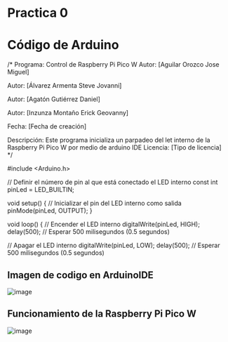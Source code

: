 # Practica 0
# Código de Arduino
/*
  Programa: Control de Raspberry Pi Pico W
  Autor: [Aguilar Orozco Jose Miguel]
  
Autor: [Álvarez Armenta Steve Jovanni]

Autor: [Agatón Gutiérrez Daniel]

Autor: [Inzunza Montaño Erick Geovanny]

  Fecha: [Fecha de creación]

  Descripción:
  Este programa inicializa un parpadeo del let interno de la Raspberry Pi Pico W por medio de arduino IDE
  Licencia: [Tipo de licencia]
*/

#include <Arduino.h>

// Definir el número de pin al que está conectado el LED interno
const int pinLed = LED_BUILTIN;

void setup() {
  // Inicializar el pin del LED interno como salida
  pinMode(pinLed, OUTPUT);
}

void loop() {
  // Encender el LED interno
  digitalWrite(pinLed, HIGH);
  delay(500); // Esperar 500 milisegundos (0.5 segundos)

  // Apagar el LED interno
  digitalWrite(pinLed, LOW);
  delay(500); // Esperar 500 milisegundos (0.5 segundos)


## Imagen de codigo en ArduinoIDE
![image](https://github.com/MigOrozco/Equipo-Interfaz/assets/158230692/6e4bac39-86b1-485c-9c7d-a320a83faf02)

## Funcionamiento de la Raspberry Pi Pico W
![image](https://github.com/MigOrozco/Equipo-Interfaz/assets/158230692/c67b0aa0-73e0-4a30-af9d-11c394758280)


